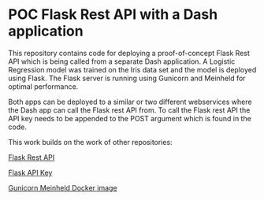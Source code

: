 # POC Flask Rest API with a Dash application
This repository contains code for deploying a proof-of-concept Flask Rest API which is being called from a separate Dash application. A Logistic Regression model was trained on the Iris data set and the model is deployed using Flask. The Flask server is running using Gunicorn and Meinheld for optimal performance.

Both apps can be deployed to a similar or two different webservices where the Dash app can call the Flask rest API from. To call the Flask rest API the API key needs to be appended to the POST argument which is found in the code.

This work builds on the work of other repositories:

[Flask Rest API](https://github.com/amirziai/sklearnflask)

[Flask API Key](https://github.com/ericsopa/flask-api-key)

[Gunicorn Meinheld Docker image](https://github.com/tiangolo/meinheld-gunicorn-docker)
